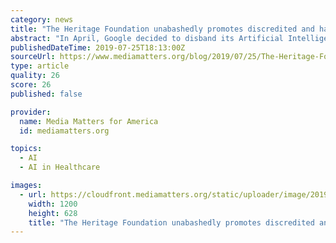 ```yaml
---
category: news
title: "The Heritage Foundation unabashedly promotes discredited and harmful conversion therapy -- and it has been for years"
abstract: "In April, Google decided to disband its Artificial Intelligence ethics board ... In Washington, D.C., and many states with so-called “conversion therapy bans,” just questioning a child’s belief that she is the opposite sex is against the law."
publishedDateTime: 2019-07-25T18:13:00Z
sourceUrl: https://www.mediamatters.org/blog/2019/07/25/The-Heritage-Foundation-unabashedly-promotes-discredited-and-harmful-conversion-therapy---/224329
type: article
quality: 26
score: 26
published: false

provider:
  name: Media Matters for America
  id: mediamatters.org

topics:
  - AI
  - AI in Healthcare

images:
  - url: https://cloudfront.mediamatters.org/static/uploader/image/2019/06/17/Heritage-Foundation-Promotes-Conversion-Therapy.png
    width: 1200
    height: 628
    title: "The Heritage Foundation unabashedly promotes discredited and harmful conversion therapy -- and it has been for years"
---
```

